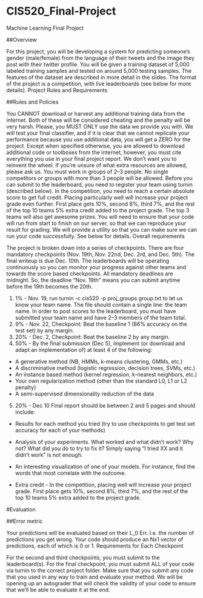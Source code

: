 # CIS520_Final-Project
Machine Learning Final Project

##Overview

For this project, you will be developing a system for predicting someone’s gender (male/female) from the language of their tweets and the image they post with their twitter profile. You will be given a training dataset of 5,000 labeled training samples and tested on around 5,000 testing samples. The features of the dataset are described in more detail in the slides.
The format of the project is a competition, with live leaderboards (see below for more details).
Project Rules and Requirements

##Rules and Policies

You CANNOT download or harvest any additional training data from the internet. Both of these will be considered cheating and the penalty will be very harsh. Please, you MUST ONLY use the data we provide you with. We will test your final classifier, and if it is clear that we cannot replicate your performance because you use additional data, you will get a ZERO for the project.
Except when specified otherwise, you are allowed to download additional code or toolboxes from the internet, however, you must cite everything you use in your final project report. We don’t want you to reinvent the wheel. If you’re unsure of what extra resources are allowed, please ask us.
You must work in groups of 2–3 people. No single competitors or groups with more than 3 people will be allowed.
Before you can submit to the leaderboard, you need to register your team using turnin (described below).
In the competition, you need to reach a certain absolute score to get full credit. Placing particularly well will increase your project grade even further. First place gets 10%, second 8%, third 7%, and the rest of the top 10 teams 5% extra credit added to the project grade. The top 3 teams will also get awesome prizes.
You will need to ensure that your code will run from start to finish on our server, so that we can reproduce your result for grading. We will provide a utility so that you can make sure we can run your code successfully. See below for details.
Overall requirements

The project is broken down into a series of checkpoints. There are four mandatory checkpoints (Nov. 19th, Nov. 22nd, Dec. 2rd, and Dec. 5th). The final writeup is due Dec. 10th. The leaderboards will be operating continuously so you can monitor your progress against other teams and towards the score based checkpoints. All mandatory deadlines are midnight. So, the deadline “Nov. 19th” means you can submit anytime before the 19th becomes the 20th.

1. 1% - Nov. 19, run turnin -c cis520 -p proj_groups group.txt to let us know your team name. The file should contain a single line: the team name. In order to post scores to the leaderboard, you must have submitted your team name and have 2–3 members of the team total.
2. 9% - Nov. 22, Checkpoint: Beat the baseline 1 (86% accuracy on the test set) by any margin.
3. 20% - Dec. 2, Checkpoint: Beat the baseline 2 by any margin.
4. 50% - By the final submission (Dec 5), implement (or download and adapt an implementation of) at least 4 of the following:
  - A generative method (NB, HMMs, k-means clustering, GMMs, etc.)
  - A discriminative method (logistic regression, decision trees, SVMs, etc.)
  - An instance based method (kernel regression, k-nearest neighbors, etc.)
  - Your own regularization method (other than the standard L0, L1 or L2 penalty)
  - A semi-supervised dimensionality reduction of the data
5. 20% - Dec 10 Final report should be between 2 and 5 pages and should include:
  - Results for each method you tried (try to use checkpoints to get test set accuracy for each of your methods)
  - Analysis of your experiments. What worked and what didn’t work? Why not? What did you do to try to fix it? Simply saying “I tried XX and it didn’t work” is not enough.
  - An interesting visualization of one of your models. For instance, find the words that most correlate with the outcome.

- Extra credit - In the competition, placing well will increase your project grade. First place gets 10%, second 8%, third 7%, and the rest of the top 10 teams 5% extra added to the project grade.

#Evaluation

##Error metric

Your predictions will be evaluated based on their L_0 Err. I.e. the number of predictions you get wrong. Your code should produce an Nx1 vector of predictions, each of which is 0 or 1.
Requirements for Each Checkpoint

For the second and third checkpoints, you must submit to the leaderboard(s). For the final checkpoint, you must submit ALL of your code via turnin to the correct project folder. Make sure that you submit any code that you used in any way to train and evaluate your method. We will be opening up an autograder that will check the validity of your code to ensure that we’ll be able to evaluate it at the end.
